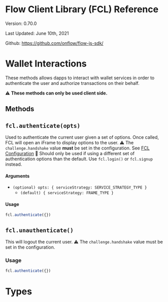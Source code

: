 # Flow Client Library (FCL) Reference

Version: 0.70.0

Last Updated: June 10th, 2021

Github: https://github.com/onflow/flow-js-sdk/

# Wallet Interactions
These methods allows dapps to interact with wallet services in order to authenticate the user and authorize transactions on their behalf. 

:warning: **These methods can only be used client side.**

## Methods
## `fcl.authenticate(opts)`
Used to authenticate the current user given a set of options. Once called, FCL will open an iFrame to display options to the user.
:warning: The `challenge.handshake` value **must** be set in the configuration. See [FCL Configuration](#Methods)
:loudspeaker: Should only be used if using a different set of authentication options than the default. Use `fcl.login()` or `fcl.signup` instead.
#### Arguments
-  `(optional) opts: { serviceStrategy: SERVICE_STRATEGY_TYPE }`
	- `(default) { serviceStrategy: FRAME_TYPE }`
#### Usage
```javascript
fcl.authenticate({})
```
## `fcl.unauthenticate()`
This will logout the current user.
:warning: The `challenge.handshake` value must be set in the configuration.
### Usage
```javascript
fcl.authenticate({})
```


# Types
